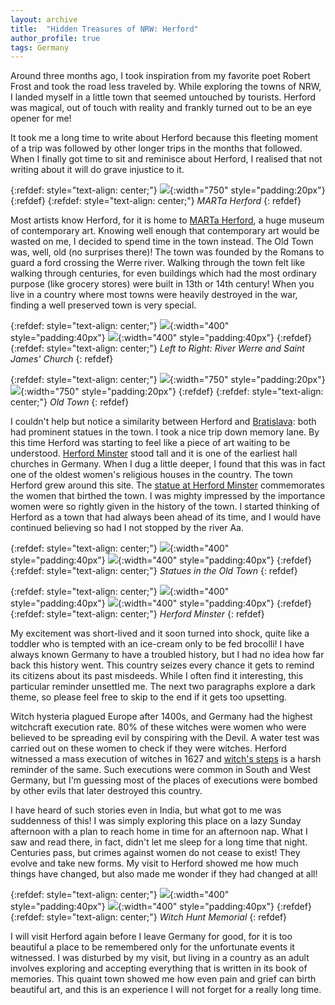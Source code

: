 ```yaml
---
layout: archive
title:  "Hidden Treasures of NRW: Herford"
author_profile: true
tags: Germany
---
```

Around three months ago, I took inspiration from my favorite poet Robert Frost and took the road less traveled by. While exploring the towns of NRW, I landed myself in a little town that seemed untouched by tourists. Herford was magical, out of touch with reality and frankly turned out to be an eye opener for me!

It took me a long time to write about Herford because this fleeting moment of a trip was followed by other longer trips in the months that followed. When I finally got time to sit and reminisce about Herford, I realised that not writing about it will do grave injustice to it.

{:refdef: style="text-align: center;"}
![](/images/Herford7.jpg){:width="750" style="padding:20px"}
{:refdef}
{:refdef: style="text-align: center;"}
*MARTa Herford*
{: refdef}

Most artists know Herford, for it is home to [MARTa Herford](https://marta-herford.de/en/), a huge museum of contemporary art. Knowing well enough that contemporary art would be wasted on me, I decided to spend time in the town instead. The Old Town was, well, old (no surprises there)! The town was founded by the Romans to guard a ford crossing the Werre river. Walking through the town felt like walking through centuries, for even buildings which had the most ordinary purpose (like grocery stores) were built in 13th or 14th century! When you live in a country where most towns were heavily destroyed in the war, finding a well preserved town is very special.

{:refdef: style="text-align: center;"}
![](/images/Herford5.jpg){:width="400" style="padding:40px"}
![](/images/Herford9.jpg){:width="400" style="padding:40px"}
{:refdef}
{:refdef: style="text-align: center;"}
*Left to Right: River Werre and Saint James' Church*
{: refdef}

{:refdef: style="text-align: center;"}
![](/images/Herford6.jpg){:width="750" style="padding:20px"}
![](/images/Herford10.jpg){:width="750" style="padding:20px"}
{:refdef}
{:refdef: style="text-align: center;"}
*Old Town*
{: refdef}

I couldn't help but notice a similarity between Herford and [Bratislava](https://mugdhak30.github.io/Bratislava-Sculpting-Simplicity/): both had prominent statues in the town. I took a nice trip down memory lane. By this time Herford was starting to feel like a piece of art waiting to be understood. [Herford Minster](https://en.wikipedia.org/wiki/Herford_Abbey) stood tall and it is one of the earliest hall churches in Germany. When I dug a little deeper, I found that this was in fact one of the oldest women's religious houses in the country. The town Herford grew around this site. The [statue at Herford Minster](https://statues.vanderkrogt.net/object.php?webpage=ST&record=denw296) commemorates the women that birthed the town. I was mighty impressed by the importance women were so rightly given in the history of the town. I started thinking of Herford as a town that had always been ahead of its time, and I would have continued believing so had I not stopped by the river Aa.

{:refdef: style="text-align: center;"}
![](/images/Herford8.jpg){:width="400" style="padding:40px"}
![](/images/Herford11.jpg){:width="400" style="padding:40px"}
{:refdef}
{:refdef: style="text-align: center;"}
*Statues in the Old Town*
{: refdef}

{:refdef: style="text-align: center;"}
![](/images/Herford3.jpg){:width="400" style="padding:40px"}
![](/images/Herford4.jpg){:width="400" style="padding:40px"}
{:refdef}
{:refdef: style="text-align: center;"}
*Herford Minster*
{: refdef}

My excitement was short-lived and it soon turned into shock, quite like a toddler who is tempted with an ice-cream only to be fed brocolli! I have always known Germany to have a troubled history, but I had no idea how far back this history went. This country seizes every chance it gets to remind its citizens about its past misdeeds. While I often find it interesting, this particular reminder unsettled me. The next two paragraphs explore a dark theme, so please feel free to skip to the end if it gets too upsetting.

Witch hysteria plagued Europe after 1400s, and Germany had the highest witchcraft execution rate. 80% of these witches were women who were believed to be spreading evil by conspiring with the Devil. A water test was carried out on these women to check if they were witches. Herford witnessed a mass execution of witches in 1627 and [witch's steps](https://www-radewig-de.translate.goog/kunst/hexentrteppe/?_x_tr_sl=de&_x_tr_tl=en&_x_tr_hl=en&_x_tr_pto=sc) is a harsh reminder of the same. Such executions were common in South and West Germany, but I'm guessing most of the places of executions were bombed by other evils that later destroyed this country. 

I have heard of such stories even in India, but what got to me was suddenness of this! I was simply exploring this place on a lazy Sunday afternoon with a plan to reach home in time for an afternoon nap. What I saw and read there, in fact, didn't let me sleep for a long time that night. Centuries pass, but crimes against women do not cease to exist! They evolve and take new forms. My visit to Herford showed me how much things have changed, but also made me wonder if they had changed at all!

{:refdef: style="text-align: center;"}
![](/images/Herford1.jpg){:width="400" style="padding:40px"}
![](/images/Herford2.jpg){:width="400" style="padding:40px"}
{:refdef}
{:refdef: style="text-align: center;"}
*Witch Hunt Memorial*
{: refdef}

I will visit Herford again before I leave Germany for good, for it is too beautiful a place to be remembered only for the unfortunate events it witnessed. I was disturbed by my visit, but living in a country as an adult involves exploring and accepting everything that is written in its book of memories. This quaint town showed me how even pain and grief can birth beautiful art, and this is an experience I will not forget for a really long time.